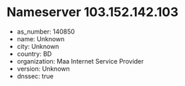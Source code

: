 # Nameserver 103.152.142.103

* as_number: 140850
* name: Unknown
* city: Unknown
* country: BD
* organization: Maa Internet Service Provider
* version: Unknown
* dnssec: true

